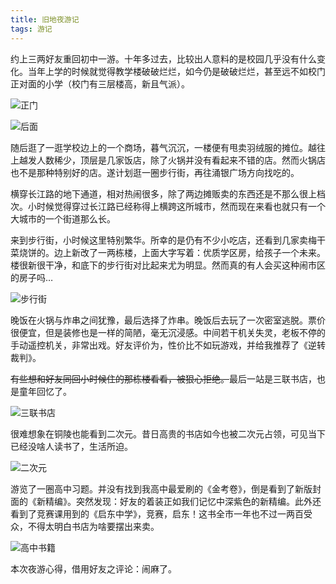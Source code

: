 ```yaml
---
title: 旧地夜游记
tags: 游记
---
```


约上三两好友重回初中一游。十年多过去，比较出人意料的是校园几乎没有什么变化。当年上学的时候就觉得教学楼破破烂烂，如今仍是破破烂烂，甚至远不如校门正对面的小学（校门有三层楼高，新且气派）。

![正门](https://Mizuno-Ai.wu-kan.cn/assets/image/2025/01/25/5.webp)

![后面](https://Mizuno-Ai.wu-kan.cn/assets/image/2025/01/25/6.webp)

随后逛了一逛学校边上的一个商场，暮气沉沉，一楼便有甩卖羽绒服的摊位。越往上越发人数稀少，顶层是几家饭店，除了火锅并没有看起来不错的店。然而火锅店也不是那种特别好的店。遂计划逛一圈步行街，再往涌银广场方向找吃的。

横穿长江路的地下通道，相对热闹很多，除了两边摊贩卖的东西还是不那么很上档次。小时候觉得穿过长江路已经称得上横跨这所城市，然而现在来看也就只有一个大城市的一个街道那么长。

来到步行街，小时候这里特别繁华。所幸的是仍有不少小吃店，还看到几家卖梅干菜烧饼的。边上新改了一两栋楼，上面大字写着：优质学区房，给孩子一个未来。楼很新很干净，和底下的步行街对比起来尤为明显。然而真的有人会买这种闹市区的房子吗…

![步行街](https://Mizuno-Ai.wu-kan.cn/assets/image/2025/01/25/1.webp)

晚饭在火锅与炸串之间犹豫，最后选择了炸串。晚饭后去玩了一次密室逃脱。票价很便宜，但是装修也是一样的简陋，毫无沉浸感。中间若干机关失灵，老板不停的手动遥控机关，非常出戏。好友评价为，性价比不如玩游戏，并给我推荐了《逆转裁判》。

~~有些想和好友同回小时候住的那栋楼看看，被狠心拒绝。~~最后一站是三联书店，也是童年回忆了。

![三联书店](https://Mizuno-Ai.wu-kan.cn/assets/image/2025/01/25/2.webp)

很难想象在铜陵也能看到二次元。昔日高贵的书店如今也被二次元占领，可见当下已经没啥人读书了，生活所迫。

![二次元](https://Mizuno-Ai.wu-kan.cn/assets/image/2025/01/25/4.webp)

游览了一圈高中习题。并没有找到我高中最爱刷的《金考卷》，倒是看到了新版封面的《新精编》。突然发现：好友的着装正如我们记忆中深紫色的新精编。此外还看到了竞赛课用到的《启东中学》，竞赛，启东！这书全市一年也不过一两百受众，不得太明白书店为啥要摆出来卖。

![高中书籍](https://Mizuno-Ai.wu-kan.cn/assets/image/2025/01/25/3.webp)

本次夜游心得，借用好友之评论：闹麻了。
